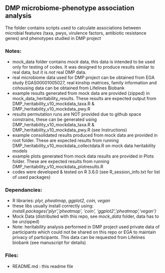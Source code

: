 ## DMP microbiome-phenotype association analysis

The folder contains scripts used to calculate associations between microbial features (taxa, pwys, virulence factors, antibiotic resistance genes) and phenotypes studied in DMP project

### Notes:

- mock_data folder contains *mock* data, this data is intended to be used only for testing of codes. It was designed to produce results similar to real data, but it is *not* real DMP data. 
- real microbiome data used for DMP project can be obtained from EGA study EGAS00001005027, real kinship matrices, family information and cohousing data can be obtained from Lifelines Biobank
- example results generated from mock data are provided (zipped) in mock_data_heritability_results. These results are expected output from DMP_heritability_v10_mockdata_taxa.R & DMP_heritability_v10_mockdata_pwy.R
- results permutation runs are NOT provided due to github space constrains, these can be generated using DMP_heritability_v10_mockdata_taxa.R & DMP_heritability_v10_mockdata_pwy.R (see Instructions)
- example consolidated results produced from mock data are provided in root folder. These are expected results from running DMP_heritability_v10_mockdata_collectdata.R on mock data heritability models
- example plots generated from mock data results are provided in Plots folder. These are expected results from running DMP_heritability_v10_mockdata_plotresults.R
- codes were developed & tested on R 3.6.0 (see R_session_info.txt for list of used packages)

### Dependancies:

- R libraries: *plyr, pheatmap, ggplot2, coin, vegan*
- these libs usually install correctly using: *install.packages('plyr','pheatmap', 'coin', 'ggplot2','pheatmap','vegan')*
- Mock Data (distributed with this repo, see *mock_data* folder, data has to be unzipped)
- Note: heritability analysis performed in DMP project used private data of participants which could not be shared on this repo or EGA to maintain privacy of participants. This data can be requested from Lifelines biobank (see manuscript for details)

### Files:

- README.md : this readme file
